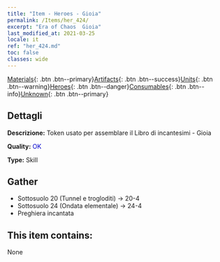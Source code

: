 ```yaml
---
title: "Item - Heroes - Gioia"
permalink: /Items/her_424/
excerpt: "Era of Chaos  Gioia"
last_modified_at: 2021-03-25
locale: it
ref: "her_424.md"
toc: false
classes: wide
---
```

 [Materials](/it/Items/){: .btn .btn--primary}[Artifacts](/it/Items/Artifacts/){: .btn .btn--success}[Units](/it/Items/Units/){: .btn .btn--warning}[Heroes](/it/Items/Heroes/){: .btn .btn--danger}[Consumables](/it/Items/Consumables/){: .btn .btn--info}[Unknown](/it/Items/Unknown/){: .btn .btn--primary}

## Dettagli
 **Descrizione:** Token usato per assemblare il Libro di incantesimi - Gioia

 **Quality:** <span style="color: #0000CD">OK</span>

 **Type:** Skill

## Gather

*    Sottosuolo 20 (Tunnel e trogloditi) -> 20-4 
*    Sottosuolo 24 (Ondata elementale) -> 24-4 
*    Preghiera incantata 

## This item contains:

  None

